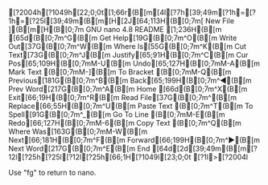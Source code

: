 [?2004h[?1049h[22;0;0t[1;66r(B[m[4l[?7h[39;49m[?1h=[?1h=[?25l[39;49m(B[m[H[2J[64;113H(B[0;7m[ New File ](B[m[H(B[0;7m  GNU nano 4.8                                                                                                       README                                                                                                                  [1;236H(B[m
[65d(B[0;7m^G(B[m Get Help[19G(B[0;7m^O(B[m Write Out[37G(B[0;7m^W(B[m Where Is[55G(B[0;7m^K(B[m Cut Text[73G(B[0;7m^J(B[m Justify[65;91H(B[0;7m^C(B[m Cur Pos[65;109H(B[0;7mM-U(B[m Undo[65;127H(B[0;7mM-A(B[m Mark Text     (B[0;7mM-](B[m To Bracket    (B[0;7mM-Q(B[m Previous[181G(B[0;7m^B(B[m Back[65;199H(B[0;7m^◀(B[m Prev Word[217G(B[0;7m^A(B[m Home
[66d(B[0;7m^X(B[m Exit[66;19H(B[0;7m^R(B[m Read File[37G(B[0;7m^\(B[m Replace[66;55H(B[0;7m^U(B[m Paste Text     (B[0;7m^T(B[m To Spell[91G(B[0;7m^_(B[m Go To Line     (B[0;7mM-E(B[m Redo[66;127H(B[0;7mM-6(B[m Copy Text     (B[0;7m^Q(B[m Where Was[163G(B[0;7mM-W(B[m Next[66;181H(B[0;7m^F(B[m Forward[66;199H(B[0;7m^▶(B[m Next Word[217G(B[0;7m^E(B[m End
[64d[2d[39;49m(B[m[?12l[?25h[?25l[?12l[?25h[66;1H[?1049l[23;0;0t
[?1l>[?2004l

Use "fg" to return to nano.
